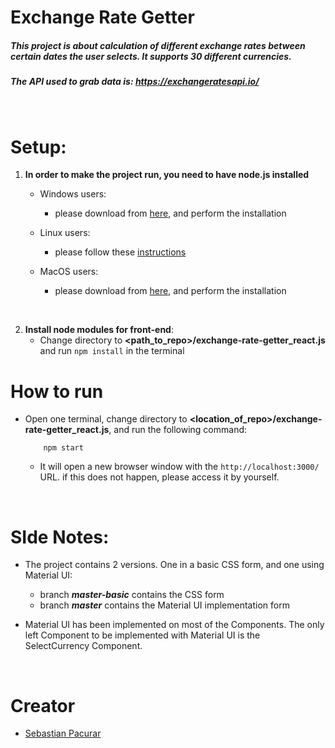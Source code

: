 # Exchange Rate Getter

##### This project is about calculation of different exchange rates between certain dates the user selects. It supports 30 different currencies.
##### The API used to grab data is: ***https://exchangeratesapi.io/***
<br />


# Setup:
1) **In order to make the project run, you need to have node.js installed**

    * Windows users:
        * please download from [here](https://nodejs.org/en/download/), and perform the installation
           
    * Linux users:
        * please follow these [instructions](https://nodejs.org/en/download/package-manager/)
        
    * MacOS users:
        * please download from [here](https://nodejs.org/en/download/), and perform the installation        

<br />

2) **Install node modules for front-end**:    
    * Change directory to **<path_to_repo>/exchange-rate-getter_react.js** and run ```npm install``` in the terminal


# How to run
* Open one terminal, change directory to **<location_of_repo>/exchange-rate-getter_react.js**, and run the following command:
    ```
        npm start
    ```
    * It will open a new browser window with the ```http://localhost:3000/``` URL. if this does not happen, please access it by yourself.

<br />


# SIde Notes:
* The project contains 2 versions. One in a basic CSS form, and one using Material UI:
    * branch ***master-basic*** contains the CSS form
    * branch ***master*** contains the Material UI implementation form
    
* Material UI has been implemented on most of the Components. The only left Component to be implemented with Material UI is the SelectCurrency Component.

<br />
      
    
# Creator
* [Sebastian Pacurar](https://github.com/sebastianpacurar)
